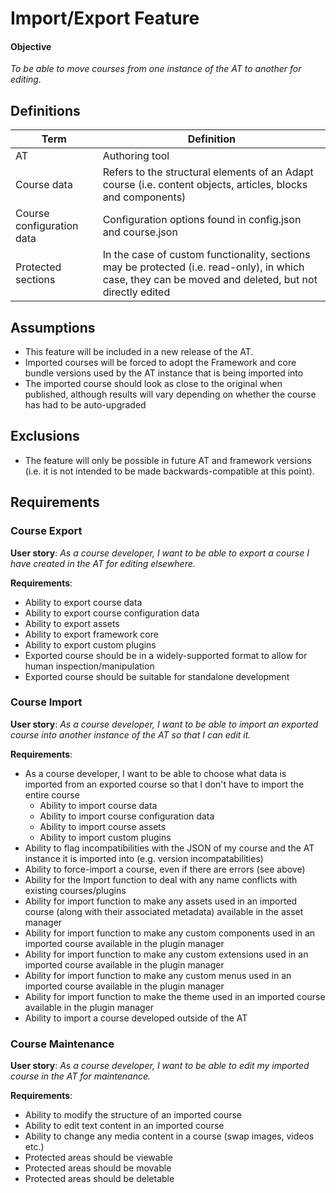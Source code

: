# Import/Export Feature

#### Objective
*To be able to move courses from one instance of the AT to another for editing.*

## Definitions
| Term               | Definition |
| ------------------ | ---------- |
| AT                 | Authoring tool |
| Course data | Refers to the structural elements of an Adapt course (i.e. content objects, articles, blocks and components) |
| Course configuration data | Configuration options found in config.json and course.json |
| Protected sections | In the case of custom functionality, sections may be protected (i.e. read-only), in which case, they can be moved and deleted, but not directly edited |

## Assumptions

- This feature will be included in a new release of the AT.
- Imported courses will be forced to adopt the Framework and core bundle versions used by the AT instance that is being imported into
- The imported course should look as close to the original when published, although results will vary depending on whether the course has had to be auto-upgraded

## Exclusions

- The feature will only be possible in future AT and framework versions (i.e. it is not intended to be made backwards-compatible at this point).

## Requirements

### Course Export

**User story**: *As a course developer, I want to be able to export a course I have created in the AT for editing elsewhere.*

**Requirements**:
- Ability to export course data
- Ability to export course configuration data
- Ability to export assets
- Ability to export framework core
- Ability to export custom plugins
- Exported course should be in a widely-supported format to allow for human inspection/manipulation
- Exported course should be suitable for standalone development

### Course Import

**User story**: *As a course developer, I want to be able to import an exported course into another instance of the AT so that I can edit it.*

**Requirements**:
- As a course developer, I want to be able to choose what data is imported from an exported course so that I don't have to import the entire course
    - Ability to import course data
    - Ability to import course configuration data
    - Ability to import course assets
    - Ability to import custom plugins
- Ability to flag incompatibilities with the JSON of my course and the AT instance it is imported into (e.g. version incompatabilities)
- Ability to force-import a course, even if there are errors (see above)
- Ability for the Import function to deal with any name conflicts with existing courses/plugins
- Ability for import function to make any assets used in an imported course (along with their associated metadata) available in the asset manager
- Ability for import function to make any custom components used in an imported course available in the plugin manager
- Ability for import function to make any custom extensions used in an imported course available in the plugin manager
- Ability for import function to make any custom menus used in an imported course available in the plugin manager
- Ability for import function to make the theme used in an imported course available in the plugin manager
- Ability to import a course developed outside of the AT

### Course Maintenance

**User story**: *As a course developer, I want to be able to edit my imported course in the AT for maintenance.*

**Requirements**:
- Ability to modify the structure of an imported course
- Ability to edit text content in an imported course
- Ability to change any media content in a course (swap images, videos etc.)
- Protected areas should be viewable
- Protected areas should be movable
- Protected areas should be deletable
